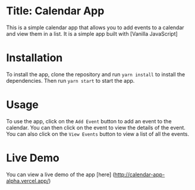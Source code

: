 # Title: Calendar App

This is a simple calendar app that allows you to add events to a calendar and view them in a list. It is a simple app built with [Vanilla JavaScript]

# Installation

To install the app, clone the repository and run `yarn install` to install the dependencies. Then run `yarn start` to start the app.

# Usage

To use the app, click on the `Add Event` button to add an event to the calendar. You can then click on the event to view the details of the event. You can also click on the `View Events` button to view a list of all the events.

# Live Demo

You can view a live demo of the app [here] (http://calendar-app-alpha.vercel.app/)